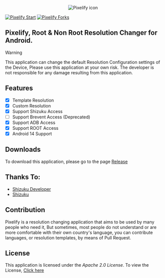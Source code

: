 <p align="center">
<img alt="Pixelify icon" src="git_assets/pixelify_icon.png">
</p>

[![Pixelify Start](https://img.shields.io/github/stars/DitzDev/pixelify?style=social)]([[https://github.com/DitzDev/pixelify])
[![Pixelify Forks](https://img.shields.io/github/forks/DitzDev/pixelify?style=social)](https://github.com/DitzDev/pixelify)

<h2>Pixelify, Root & Non Root Resolution Changer for Android.</h2>

> [!warning]
>This application can change the default Resolution Configuration settings of the Device, Please use this application at your own risk. The developer is not responsible for any damage resulting from this application.

## Features
- [x] Template Resolution
- [x] Custom Resolution
- [x] Support Shizuku Access
- [ ] Support Brevent Access (Deprecated)
- [x] Support ADB Access
- [x] Support ROOT Access
- [x] Android 14 Support

## Downloads
To download this application, please go to the page [Release](https://github.com/DitzDev/pixelify/releases)

## Thanks To:
- [Shizuku Developer](https://github.com/RikkaApps)
- [Shizuku](https://github.com/RikkaApps/Shizuku)

## Contribution
Pixelify is a resolution changing application that aims to be used by many people who need it, But sometimes, most people do not understand or are more comfortable with their own country's language, you can contribute languages, or resolution templates, by means of Pull Request.

## License
This application is licensed under the *Apache 2.0 License*. To view the License, [Click here](LICENSE)
